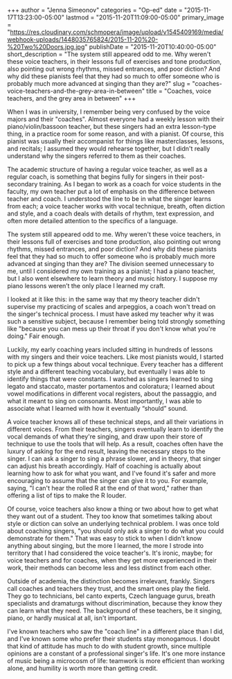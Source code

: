 +++
author = "Jenna Simeonov"
categories = "Op-ed"
date = "2015-11-17T13:23:00-05:00"
lastmod = "2015-11-20T11:09:00-05:00"
primary_image = "https://res.cloudinary.com/schmopera/image/upload/v1545409169/media/webhook-uploads/1448035765824/2015-11-20%20-%20Two%20Doors.jpg.jpg"
publishDate = "2015-11-20T10:40:00-05:00"
short_description = "The system still appeared odd to me. Why weren&#039;t these voice teachers, in their lessons full of exercises and tone production, also pointing out wrong rhythms, missed entrances, and poor diction? And why did these pianists feel that they had so much to offer someone who is probably much more advanced at singing than they are?"
slug = "coaches-voice-teachers-and-the-grey-area-in-between"
title = "Coaches, voice teachers, and the grey area in between"
+++

When I was in university, I remember being very confused by the voice majors and their "coaches". Almost everyone had a weekly lesson with their piano/violin/bassoon teacher, but these singers had an extra lesson-type thing, in a practice room for some reason, and with a pianist. Of course, this pianist was usually their accompanist for things like masterclasses, lessons, and recitals; I assumed they would rehearse together, but I didn't really understand why the singers referred to them as their coaches.

The academic structure of having a regular voice teacher, as well as a regular coach, is something that begins fully for singers in their post-secondary training. As I began to work as a coach for voice students in the faculty, my own teacher put a lot of emphasis on the difference between teacher and coach. I understood the line to be in what the singer learns from each; a voice teacher works with vocal technique, breath, often diction and style, and a coach deals with details of rhythm, text expression, and often more detailed attention to the specifics of a language.

The system still appeared odd to me. Why weren't these voice teachers, in their lessons full of exercises and tone production, also pointing out wrong rhythms, missed entrances, and poor diction? And why did these pianists feel that they had so much to offer someone who is probably much more advanced at singing than they are? The division seemed unnecessary to me, until I considered my own training as a pianist; I had a piano teacher, but I also went elsewhere to learn theory and music history. I suppose my piano lessons weren’t the only place I learned my craft.

I looked at it like this: in the same way that my theory teacher didn't supervise my practicing of scales and arpeggios, a coach won't tread on the singer's technical process. I must have asked my teacher why it was such a sensitive subject, because I remember being told strongly something like "because you can mess up their throat if you don't know what you're doing." Fair enough.

Luckily, my early coaching years included sitting in hundreds of lessons with my singers and their voice teachers. Like most pianists would, I started to pick up a few things about vocal technique. Every teacher has a different style and a different teaching vocabulary, but eventually I was able to identify things that were constants. I watched as singers learned to sing legato and staccato, master portamentos and coloratura; I learned about vowel modifications in different vocal registers, about the passaggio, and what it meant to sing on consonants. Most importantly, I was able to associate what I learned with how it eventually “should” sound.

A voice teacher knows all of these technical steps, and all their variations in different voices. From their teachers, singers eventually learn to identify the vocal demands of what they're singing, and draw upon their store of technique to use the tools that will help. As a result, coaches often have the luxury of asking for the end result, leaving the necessary steps to the singer. I can ask a singer to sing a phrase slower, and in theory, that singer can adjust his breath accordingly. Half of coaching is actually about learning how to ask for what you want, and I've found it's safer and more encouraging to assume that the singer can give it to you. For example, saying, "I can't hear the rolled R at the end of that word," rather than offering a list of tips to make the R louder.

Of course, voice teachers also know a thing or two about how to get what they want out of a student. They too know that sometimes talking about style or diction can solve an underlying technical problem. I was once told about coaching singers, "you should only ask a singer to do what you could demonstrate for them." That was easy to stick to when I didn't know anything about singing, but the more I learned, the more I strode into territory that I had considered the voice teacher's. It's ironic, maybe; for voice teachers and for coaches, when they get more experienced in their work, their methods can become less and less distinct from each other.

Outside of academia, the distinction becomes irrelevant, frankly. Singers call coaches and teachers they trust, and the smart ones play the field. They go to technicians, bel canto experts, Czech language gurus, breath specialists and dramaturgs without discrimination, because they know they can learn what they need. The background of these teachers, be it singing, piano, or hardly musical at all, isn't important. 

I've known teachers who saw the "coach line" in a different place than I did, and I've known some who prefer their students stay monogamous. I doubt that kind of attitude has much to do with student growth, since multiple opinions are a constant of a professional singer's life. It's one more instance of music being a microcosm of life: teamwork is more efficient than working alone, and humility is worth more than getting credit.
